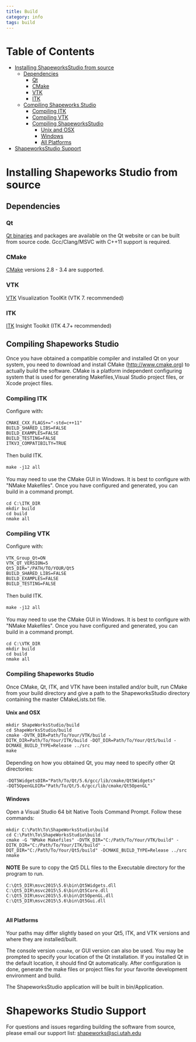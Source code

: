 ```yaml
---
title: Build
category: info
tags: build
---
```


Table of Contents
=================

* [Installing ShapeworksStudio from source](#installing-shapeworks-studio-from-source)
    * [Dependencies](#dependencies)
        * [Qt](#qt)
        * [CMake](#cmake)
        * [VTK](#vtk)
        * [ITK](#itk)
    * [Compiling Shapeworks Studio](#compiling-shapeworks-studio)
        * [Compiling ITK](#compiling-itk)
        * [Compiling VTK](#compiling-vtk)
        * [Compiling ShapeworksStudio](#compiling-shapeworks-studio-1)
            * [Unix and OSX](#unix-and-osx)
            * [Windows](#windows)
            * [All Platforms](#all-platforms)
* [ShapeworksStudio Support](#shapeworks-studio-support)

<!-- Created by [gh-md-toc](https://github.com/ekalinin/github-markdown-toc) -->

# Installing Shapeworks Studio from source

## Dependencies

### Qt

[Qt binaries](qt.io) and packages are available on the Qt website or can be built 
from source code. Gcc/Clang/MSVC with C++11 support is required.

### CMake

[CMake](https://cmake.org/) versions 2.8 - 3.4 are supported.

### VTK

[VTK](http://www.vtk.org/) Visualization ToolKit (VTK 7. recommended) 

### ITK

[ITK](http://www.itk.org/) Insight Toolkit (ITK 4.7+ recommended) 


## Compiling Shapeworks Studio

Once you have obtained a compatible compiler and installed Qt on your system, you need to
download and install CMake (http://www.cmake.org) to actually build the software.
CMake is a platform independent configuring system that is used for generating Makefiles,Visual Studio project files, or Xcode project files.

### Compiling ITK

Configure with:
<br/><br/>
``` CMAKE_CXX_FLAGS+="-std=c++11" ``` <br/>
``` BUILD_SHARED_LIBS=FALSE ``` <br/>
``` BUILD_EXAMPLES=FALSE ``` <br/>
``` BUILD_TESTING=FALSE ``` <br/>
``` ITKV3_COMPATIBILTY=TRUE ``` <br/>
<br/>
Then build ITK.
<br/><br/>
``` make -j12 all ``` <br/>
<br/>
You may need to use the CMake GUI in Windows. It is best to configure with "NMake Makefiles". Once you have configured and generated, you can build in a command prompt.
<br/><br/>
``` cd C:\ITK_DIR ``` <br/>
``` mkdir build ``` <br/>
``` cd build ``` <br/>
``` nmake all ``` <br/>

### Compiling VTK

Configure with:
<br/> <br/>
``` VTK_Group_Qt=ON ``` <br/>
``` VTK_QT_VERSION=5 ``` <br/>
``` Qt5_DIR="/PATH/TO/YOUR/Qt5 ``` <br/>
``` BUILD_SHARED_LIBS=FALSE ``` <br/>
``` BUILD_EXAMPLES=FALSE ``` <br/>
``` BUILD_TESTING=FALSE ``` <br/>
<br/>
Then build ITK.
<br/><br/>
``` make -j12 all ```
<br/><br/>
You may need to use the CMake GUI in Windows. It is best to configure with "NMake Makefiles". Once you have configured and generated, you can build in a command prompt.
<br/><br/>
``` cd C:\VTK_DIR ``` <br/>
``` mkdir build ``` <br/>
``` cd build ``` <br/>
``` nmake all ``` <br/>

### Compiling Shapeworks Studio
Once CMake, Qt, ITK, and VTK have been installed and/or built, run CMake from your build directory and give a path to the ShapeworksStudio directory containing the master CMakeLists.txt file.

#### Unix and OSX
``` mkdir ShapeWorksStudio/build ``` <br/>
``` cd ShapeWorksStudio/build ``` <br/>
``` cmake -DVTK_DIR=Path/To/Your/VTK/build -DITK_DIR=Path/To/Your/ITK/build -DQT_DIR=Path/To/Your/Qt5/build -DCMAKE_BUILD_TYPE=Release ../src ``` <br/>
``` make ``` <br/>
<br/>
Depending on how you obtained Qt, you may need to specify other Qt directories:
<br/><br/>
``` -DQT5WidgetsDIR="Path/To/Qt/5.6/gcc/lib/cmake/Qt5Widgets" ``` <br/>
``` -DQT5OpenGLDIR="Path/To/Qt/5.6/gcc/lib/cmake/Qt5OpenGL" ``` <br/>
#### Windows
Open a Visual Studio 64 bit Native Tools Command Prompt.
Follow these commands:
<br/><br/>
``` mkdir C:\Path\To\ShapeWorksStudio\build ``` <br/>
``` cd C:\Path\To\ShapeWorksStudio\build ``` <br/>
``` cmake -G "NMake Makefiles" -DVTK_DIR="C:/Path/To/Your/VTK/build" -DITK_DIR="C:/Path/To/Your/ITK/build" -DQT_DIR="C:/Path/To/Your/Qt5/build" -DCMAKE_BUILD_TYPE=Release ../src ``` <br/>
``` nmake ``` <br/>
<br/>
**NOTE** Be sure to copy the Qt5 DLL files to the Executable directory for the program to run.
<br/><br/>
``` C:\Qt5_DIR\msvc2015\5.6\bin\Qt5Widgets.dll ``` <br/>
``` C:\Qt5_DIR\msvc2015\5.6\bin\Qt5Core.dll ``` <br/>
``` C:\Qt5_DIR\msvc2015\5.6\bin\Qt5OpenGL.dll ``` <br/>
``` C:\Qt5_DIR\msvc2015\5.6\bin\Qt5Gui.dll ``` <br/>
<br/>
#### All Platforms
Your paths may differ slightly based on your Qt5, ITK, and VTK versions and where they are installed/built.

The console version ``ccmake``, or GUI version can also be used.
You may be prompted to specify your location of the Qt installation.
If you installed Qt in the default location, it should find Qt automatically.
After configuration is done, generate the make files or project files for your favorite
development environment and build.

The ShapeworksStudio application will be built in bin/Application.

# Shapeworks Studio Support

For questions and issues regarding building the software from source,
    please email our support list: [shapeworks@sci.utah.edu](mailto:shapeworks@sci.utah.edu)
